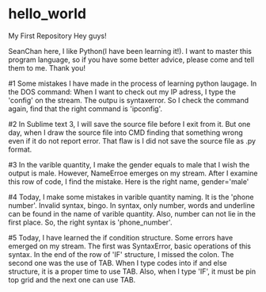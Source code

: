 # hello_world
My First Repository 
Hey guys!

SeanChan here, I like Python(I have been learning it!).
I want to master this program language, so if you have some better advice, please come and tell them to me.
Thank you!

#1
Some mistakes I have made in the process of learning python laugage.
In the DOS command:
When I want to check out my IP adress, I type the 'config' on the stream. The outpu is syntaxerror.
So I check the command again, find that the right command is 'ipconfig'.

#2
In Sublime text 3, I will save the source file before I exit from it. 
But one day, when I draw the source file into CMD finding that something wrong even if it do not report error.
That flaw is I did not save the source file as .py format.

#3
In the varible quantity, I make the gender equals to male that I wish the output is male.
However, NameErroe emerges on my stream. 
After I examine this row of code, I find the mistake.
Here is the right name, gender='male' 

#4
Today, I make some mistakes in varible quantity naming. It is the 'phone number'. Invalid syntax, bingo.
In syntax, only number, words and underline can be found in the name of varible quantity.
Also, number can not lie in the first place.
So, the right syntax is 'phone_number'.  

#5
Today, I have learned the if condition structure.
Some errors have emerged on my stream. 
The first was SyntaxError, basic operations of this syntax.
In the end of the row of 'IF' structure, I missed the colon.
The second one was the use of TAB.
When I type codes into if and else structure, it is a proper time to use TAB.
Also, when I type 'IF', it must be pin top grid and the next one can use TAB.


